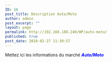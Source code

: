 ```yaml
---
ID: 16
post_title: Description Auto/Moto
author: admin
post_excerpt: ""
layout: page
permalink: http://192.168.188.240/WP/auto-moto/
published: true
post_date: 2018-02-27 11:30:57
---
```

Mettez ici les informations du marché <span style="color: blue;"><em><strong>Auto/Moto</strong></em></span>